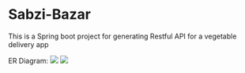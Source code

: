 # Sabzi-Bazar
This is a Spring boot project for generating Restful API for a vegetable delivery app

ER Diagram:
<img src="https://www.linkpicture.com/q/Untitled_page-0001.jpg"/>
<img src="https://www.linkpicture.com/q/Untitled_pages-to-jpg-0001-1.jpg"/>
